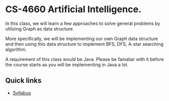 # CS-4660 Artificial Intelligence.

In this class, we will learn a few approaches to solve general problems
by utilizing Graph as data structure.

More specifically, we will be implementing our own Graph data structure
and then using this data structure to implement BFS, DFS, A-star searching
algorithm.

A requirement of this class would be Java. Please be famaliar with it before
the course starts as you will be implementing in Java a lot.

## Quick links

* [Syllabus](SYLLABUS.md)
